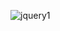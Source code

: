 ![jquery1](https://user-images.githubusercontent.com/29441324/31845673-3529f306-b5b8-11e7-99d9-9fad413191d7.png)
